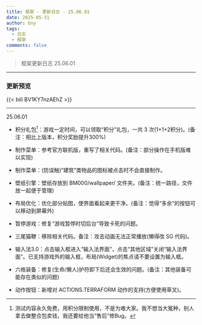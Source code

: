 ```yaml
---
title: 框架 - 更新日志 - 25.06.01
date: 2025-05-31
author: bny
tags:
  - 日志
  - 框架
comments: false
---
```


> 框架更新日志 25.06.01

---

### 更新预览

{{< bili BV1KY7nzAEhZ >}}

---

25.06.01

- 积分礼包[^1]：游戏一定时间，可以领取“积分”礼包，一共 3 次(1+1+2积分)。(备注：相比上版本，积分奖励提升300%)

[^1]: 测试内容永久免费，用积分限制使用，不是为难大家。我不想当大冤种，别人拿去做整合包卖钱，我还要给他当“售后”修Bug。</small>

- 制作菜单：参考官方联机版，重写了相关代码。(备注：部分操作在手机版难以实现)

- 制作菜单：(防误触)“建筑”类物品的图标被点击时不会直接制作。

- 壁纸引擎：壁纸存放到 BM000/wallpaper/ 文件夹。(备注：统一路径，文件放一起便于管理)

- 布局优化：优化部分贴图，使界面看起来更干净。(备注：觉得“多余”的按钮可以移动到屏幕外)

- 暂停游戏：修复“游戏暂停时切后台”导致卡死的问题。

- 三尾猫鞭：移除相关代码。备注：攻击动画无法正常播放(懒得改 SG 代码)。

- 输入法3.0：点击输入框进入“输入法界面”，点击“其他区域”关闭“输入法界面”。已支持游戏外的输入框，布局(Widget)的焦点请不要设置为输入框。

- 六格装备：修复(生命/懒人)护符卸下后还会生效的问题。(备注：其他装备可能存在类似的问题)

- 动作按钮：新增对 ACTIONS.TERRAFORM 动作的支持(方便使用草叉)。

